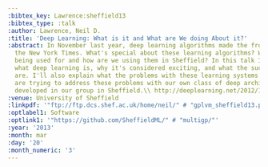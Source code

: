 ```yaml
---
:bibtex_key: Lawrence:sheffield13
:bibtex_type: :talk
:author: Lawrence, Neil D.
:title: 'Deep Learning: What is it and What are We doing About it?'
:abstract: In November last year, deep learning algorithms made the front page of
  the New York Times. What's special about these learning algorithms? What are they
  being used for and how are we using them in Sheffield? In this talk I'll explain
  what deep learning is, why it's considered exciting, and what the success stories
  are. I'll also explain what the problems with these learning systems and how we
  are trying to address these problems with our own class of deep architectures been
  developed in our group in Sheffield.\\ http://deeplearning.net/2012/12/13/deep-learning-algorithms-made-front-page-on-new-york-times/
:venue: University of Sheffield
:linkpdf: '"ftp://ftp.dcs.shef.ac.uk/home/neil/" # "gplvm_sheffield13.pdf"'
:optlabel1: Software
:optlink1: '"https://github.com/SheffieldML/" # "multigp/"'
:year: '2013'
:month: mar
:day: '20'
:month_numeric: '3'
---
```

